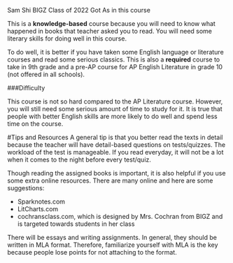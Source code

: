 Sam Shi
BIGZ
Class of 2022
Got As in this course 

This is a **knowledge-based** course because you will need to know what happened in books that teacher asked you to read. You will need some literary skills for doing well in this course. 

To do well, it is better if you have taken some English language or literature courses and read some serious classics. This is also a **required** course to take in 9th grade and a pre-AP course for AP English Literature in grade 10 (not offered in all schools).


###Difficulty

This course is not so hard compared to the AP Literature course. However, you will still need some serious amount of time to study for it. It is true that people with better English skills are more likely to do well and spend less time on the course. 

#Tips and Resources
A general tip is that you better read the texts in detail because the teacher will have detail-based questions on tests/quizzes. The workload of the test is manageable. If you read everyday, it will not be a lot when it comes to the night before every test/quiz. 

Though reading the assigned books is important, it is also helpful if you use some extra online resources. There are many online and here are some suggestions:
- Sparknotes.com
- LitCharts.com
- cochransclass.com, which is designed by Mrs. Cochran from BIGZ and is targeted towards students in her class

There will be essays and writing assignments. In general, they should be written in MLA format. Therefore, familiarize yourself with MLA is the key because people lose points for not attaching to the format. 



